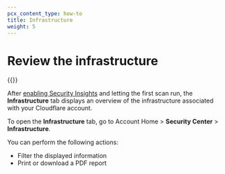 ```yaml
---
pcx_content_type: how-to
title: Infrastructure
weight: 5
---
```


# Review the infrastructure

{{<render file="_temporary-disable.md" withParameters="Infrastructure">}}

After [enabling Security Insights](/security-center/get-started/) and letting the first scan run, the **Infrastructure** tab displays an overview of the infrastructure associated with your Cloudflare account.

To open the **Infrastructure** tab, go to Account Home > **Security Center** > **Infrastructure**.

You can perform the following actions:

- Filter the displayed information
- Print or download a PDF report
